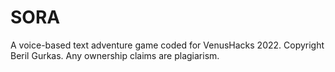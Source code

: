 # SORA
A voice-based text adventure game coded for VenusHacks 2022.
Copyright Beril Gurkas. Any ownership claims are plagiarism.
